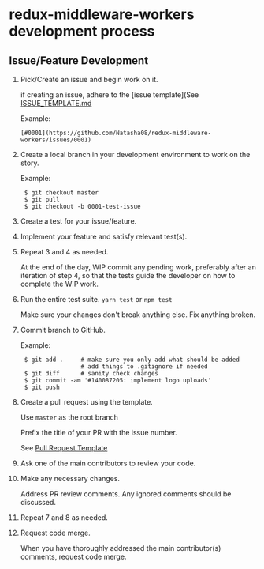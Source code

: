 # redux-middleware-workers development process

## Issue/Feature Development

1. Pick/Create an issue and begin work on it.

    if creating an issue, adhere to the [issue template](See [ISSUE_TEMPLATE.md](ISSUE_TEMPLATE.md)

    Example:

     `[#0001](https://github.com/Natasha08/redux-middleware-workers/issues/0001)`

2. Create a local branch in your development environment to work on the story.

    Example:

        $ git checkout master
        $ git pull
        $ git checkout -b 0001-test-issue

3. Create a test for your issue/feature.
4. Implement your feature and satisfy relevant test(s).
5. Repeat 3 and 4 as needed.

    At the end of the day, WIP commit any pending work, preferably after an iteration of step 4, so that the tests guide the developer on how to complete the WIP work.

6. Run the entire test suite. `yarn test` or `npm test`

    Make sure your changes don't break anything else.  Fix anything broken.

5. Commit branch to GitHub.

    Example:

        $ git add .     # make sure you only add what should be added
                        # add things to .gitignore if needed
        $ git diff      # sanity check changes
        $ git commit -am '#140087205: implement logo uploads'
        $ git push

6. Create a pull request using the template.

    Use `master` as the root branch

    Prefix the title of your PR with the issue number.

    See [Pull Request Template](PULL_REQUEST_TEMPLATE.md)

7. Ask one of the main contributors to review your code.

8. Make any necessary changes.

    Address PR review comments. Any ignored comments should be discussed.

9. Repeat 7 and 8 as needed.

10. Request code merge.

    When you have thoroughly addressed the main contributor(s) comments, request code merge.
